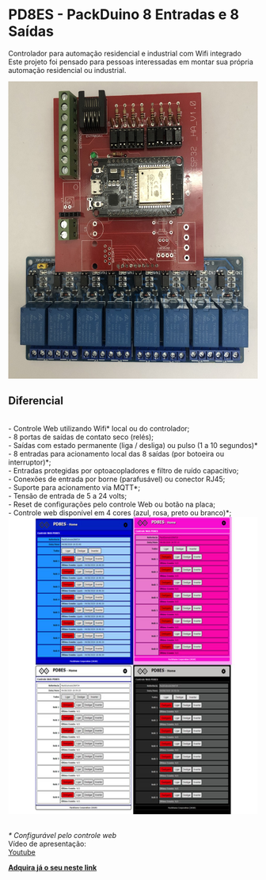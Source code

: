 # PD8ES - PackDuino 8 Entradas e 8 Saídas

Controlador para automação residencial e industrial com Wifi integrado
<br>
Este projeto foi pensado para pessoas interessadas em montar sua própria automação residencial ou industrial.
<p>

  <img src="https://github.com/Packduino/PD8ES/blob/master/PD8ESa.jpg" alt="PD8ES" width="600" height="600">
<h2> Diferencial </h2>
<br> - Controle Web utilizando Wifi* local ou do controlador;
<br> - 8 portas de saídas de contato seco (relés);
<br> - Saídas com estado permanente (liga / desliga) ou pulso (1 a 10 segundos)*
<br> - 8 entradas para acionamento local das 8 saídas (por botoeira ou interruptor)*;
<br> - Entradas protegidas por optoacopladores e filtro de ruído capacitivo;
<br> - Conexões de entrada por borne (parafusável) ou conector RJ45;
<br> - Suporte para acionamento via MQTT*;
<br> - Tensão de entrada de 5 a 24 volts;
<br> - Reset de configurações pelo controle Web ou botão na placa;
<br> - Controle web disponível em 4 cores (azul, rosa, preto ou branco)*;
 <img src="https://github.com/Packduino/PD8ES/blob/master/software.jpg" alt="PD8ES" width="600" height="600">
<p>

<br><i>* Configurável pelo controle web </i><br>
Vídeo de apresentação: <br>
<a href="https://www.youtube.com/watch?v=MdxBOuHsAQY"> Youtube </a></b>

<p><b><a href="https://produto.mercadolivre.com.br/MLB-1622851804-placa-automaco-residencial-maker-diy-88-canais-wifi-_JM"> Adquira já o seu neste link </a></b>
